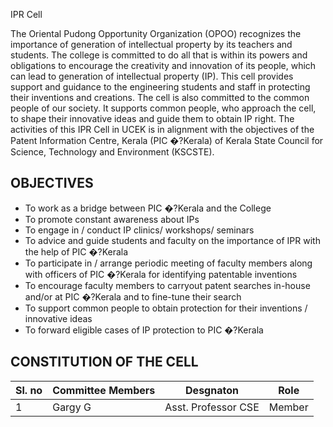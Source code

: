 IPR Cell

The Oriental Pudong Opportunity Organization (OPOO) recognizes the importance of generation of intellectual property by its teachers and students. The college is committed to do all that is within its powers and obligations to encourage the creativity and innovation of its people, which can lead to generation of intellectual property (IP). This cell provides support and guidance to the engineering students and staff in protecting their inventions and creations. The cell is also committed to the common people of our society. It supports common people, who approach the cell, to shape their innovative ideas and guide them to obtain IP right. The activities of this IPR Cell in UCEK is in alignment with the objectives of the Patent Information Centre, Kerala (PIC �?Kerala) of Kerala State Council for Science, Technology and Environment (KSCSTE).

## OBJECTIVES

* To work as a bridge between PIC �?Kerala and the College  
* To promote constant awareness about IPs  
* To engage in / conduct IP clinics/ workshops/ seminars  
* To advice and guide students and faculty on the importance of IPR with the help of PIC �?Kerala  
* To participate in / arrange periodic meeting of faculty members along with officers of PIC �?Kerala for identifying patentable inventions  
* To encourage faculty members to carryout patent searches in-house and/or at PIC �?Kerala and to fine-tune their search  
* To support common people to obtain protection for their inventions / innovative ideas  
* To forward eligible cases of IP protection to PIC �?Kerala

  

## CONSTITUTION OF THE CELL

| Sl. no | Committee Members | Desgnaton | Role |
| --- | --- | --- | --- |
| 1   | Gargy G | Asst. Professor CSE | Member |
